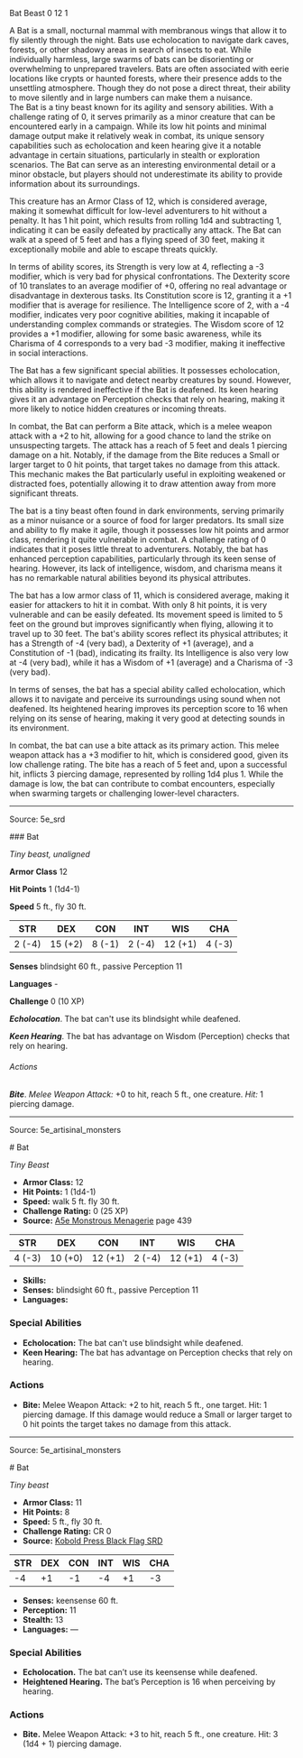 <MonsterName/>Bat</MonsterName>
<CreatureType/>Beast</CreatureType>
<CR/>0</CR>
<AC/>12</AC>
<HP/>1</HP>
<summary>A Bat is a small, nocturnal mammal with membranous wings that allow it to fly silently through the night. Bats use echolocation to navigate dark caves, forests, or other shadowy areas in search of insects to eat. While individually harmless, large swarms of bats can be disorienting or overwhelming to unprepared travelers. Bats are often associated with eerie locations like crypts or haunted forests, where their presence adds to the unsettling atmosphere. Though they do not pose a direct threat, their ability to move silently and in large numbers can make them a nuisance.</summary>

<summary>The Bat is a tiny beast known for its agility and sensory abilities. With a challenge rating of 0, it serves primarily as a minor creature that can be encountered early in a campaign. While its low hit points and minimal damage output make it relatively weak in combat, its unique sensory capabilities such as echolocation and keen hearing give it a notable advantage in certain situations, particularly in stealth or exploration scenarios. The Bat can serve as an interesting environmental detail or a minor obstacle, but players should not underestimate its ability to provide information about its surroundings.</summary>

<detail>

This creature has an Armor Class of 12, which is considered average, making it somewhat difficult for low-level adventurers to hit without a penalty. It has 1 hit point, which results from rolling 1d4 and subtracting 1, indicating it can be easily defeated by practically any attack. The Bat can walk at a speed of 5 feet and has a flying speed of 30 feet, making it exceptionally mobile and able to escape threats quickly.

In terms of ability scores, its Strength is very low at 4, reflecting a -3 modifier, which is very bad for physical confrontations. The Dexterity score of 10 translates to an average modifier of +0, offering no real advantage or disadvantage in dexterous tasks. Its Constitution score is 12, granting it a +1 modifier that is average for resilience. The Intelligence score of 2, with a -4 modifier, indicates very poor cognitive abilities, making it incapable of understanding complex commands or strategies. The Wisdom score of 12 provides a +1 modifier, allowing for some basic awareness, while its Charisma of 4 corresponds to a very bad -3 modifier, making it ineffective in social interactions.

The Bat has a few significant special abilities. It possesses echolocation, which allows it to navigate and detect nearby creatures by sound. However, this ability is rendered ineffective if the Bat is deafened. Its keen hearing gives it an advantage on Perception checks that rely on hearing, making it more likely to notice hidden creatures or incoming threats.

In combat, the Bat can perform a Bite attack, which is a melee weapon attack with a +2 to hit, allowing for a good chance to land the strike on unsuspecting targets. The attack has a reach of 5 feet and deals 1 piercing damage on a hit. Notably, if the damage from the Bite reduces a Small or larger target to 0 hit points, that target takes no damage from this attack. This mechanic makes the Bat particularly useful in exploiting weakened or distracted foes, potentially allowing it to draw attention away from more significant threats.

The bat is a tiny beast often found in dark environments, serving primarily as a minor nuisance or a source of food for larger predators. Its small size and ability to fly make it agile, though it possesses low hit points and armor class, rendering it quite vulnerable in combat. A challenge rating of 0 indicates that it poses little threat to adventurers. Notably, the bat has enhanced perception capabilities, particularly through its keen sense of hearing. However, its lack of intelligence, wisdom, and charisma means it has no remarkable natural abilities beyond its physical attributes.

The bat has a low armor class of 11, which is considered average, making it easier for attackers to hit it in combat. With only 8 hit points, it is very vulnerable and can be easily defeated. Its movement speed is limited to 5 feet on the ground but improves significantly when flying, allowing it to travel up to 30 feet. The bat's ability scores reflect its physical attributes; it has a Strength of -4 (very bad), a Dexterity of +1 (average), and a Constitution of -1 (bad), indicating its frailty. Its Intelligence is also very low at -4 (very bad), while it has a Wisdom of +1 (average) and a Charisma of -3 (very bad).

In terms of senses, the bat has a special ability called echolocation, which allows it to navigate and perceive its surroundings using sound when not deafened. Its heightened hearing improves its perception score to 16 when relying on its sense of hearing, making it very good at detecting sounds in its environment.

In combat, the bat can use a bite attack as its primary action. This melee weapon attack has a +3 modifier to hit, which is considered good, given its low challenge rating. The bite has a reach of 5 feet and, upon a successful hit, inflicts 3 piercing damage, represented by rolling 1d4 plus 1. While the damage is low, the bat can contribute to combat encounters, especially when swarming targets or challenging lower-level characters.</detail>



---

Source: 5e_srd

<statblock>
### Bat

*Tiny beast, unaligned*

**Armor Class** 12

**Hit Points** 1 (1d4-1)

**Speed** 5 ft., fly 30 ft.

| STR    | DEX     | CON    | INT    | WIS     | CHA    |
|--------|---------|--------|--------|---------|--------|
| 2 (-4) | 15 (+2) | 8 (-1) | 2 (-4) | 12 (+1) | 4 (-3) |

**Senses** blindsight 60 ft., passive Perception 11

**Languages** -

**Challenge** 0 (10 XP)

***Echolocation***. The bat can't use its blindsight while deafened.

***Keen Hearing***. The bat has advantage on Wisdom (Perception) checks that rely on hearing.

###### Actions

***Bite***. *Melee Weapon Attack:* +0 to hit, reach 5 ft., one creature. *Hit:* 1 piercing damage.</statblock>




---

Source: 5e_artisinal_monsters

<statblock>
# Bat

*Tiny* *Beast*

- **Armor Class:** 12
- **Hit Points:** 1 (1d4-1)
- **Speed:** walk 5 ft. fly 30 ft.
- **Challenge Rating:** 0 (25 XP)
- **Source:** [A5e Monstrous Menagerie](https://enpublishingrpg.com/products/level-up-monstrous-menagerie-a5e) page 439

| STR | DEX | CON | INT | WIS | CHA |
| --- | --- | --- | --- | --- | --- |
| 4 (-3) | 10 (+0) | 12 (+1) | 2 (-4) | 12 (+1) | 4 (-3) |

- **Skills:** 
- **Senses:** blindsight 60 ft., passive Perception 11
- **Languages:** 

### Special Abilities

- **Echolocation:** The bat can't use blindsight while deafened.
- **Keen Hearing:** The bat has advantage on Perception checks that rely on hearing.

### Actions

- **Bite:** Melee Weapon Attack: +2 to hit, reach 5 ft., one target. Hit: 1 piercing damage. If this damage would reduce a Small or larger target to 0 hit points  the target takes no damage from this attack.


</statblock>




---

Source: 5e_artisinal_monsters

<statblock>
# Bat

*Tiny beast*

- **Armor Class:** 11
- **Hit Points:** 8
- **Speed:** 5 ft., fly 30 ft.
- **Challenge Rating:** CR 0
- **Source:** [Kobold Press Black Flag SRD](https://koboldpress.com/black-flag-roleplaying/)

| STR | DEX | CON | INT | WIS | CHA |
| --- | --- | --- | --- | --- | --- |
| -4 | +1 | -1 | -4 | +1 | -3 |

- **Senses:** keensense 60 ft.
- **Perception:** 11
- **Stealth:** 13
- **Languages:** —

### Special Abilities

- **Echolocation.** The bat can’t use its keensense while deafened.
- **Heightened Hearing.** The bat’s Perception is 16 when perceiving by hearing.

### Actions

- **Bite.** Melee Weapon Attack: +3 to hit, reach 5 ft., one creature. Hit: 3 (1d4 + 1) piercing damage.

</statblock>


